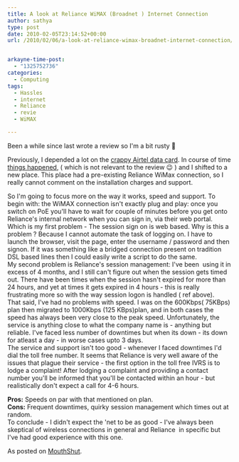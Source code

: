 ```yaml
---
title: A look at Reliance WiMAX (Broadnet ) Internet Connection
author: sathya
type: post
date: 2010-02-05T23:14:52+00:00
url: /2010/02/06/a-look-at-reliance-wimax-broadnet-internet-connection/


arkayne-time-post:
  - "1325752736"
categories:
  - Computing
tags:
  - Hassles
  - internet
  - Reliance
  - revie
  - WiMAX

---
```

Been a while since last wrote a review so I'm a bit rusty 🙂

Previously, I depended a lot on the [crappy Airtel data card][1]. In course of time [things happened][2], ( which is not relevant to the review 😉 ) and I shifted to a new place. This place had a pre-existing Reliance WiMax connection, so I really cannot comment on the installation charges and support.

<!--more-->

So I'm going to focus more on the way it works, speed and support. To begin with: the WiMAX connection isn't exactly plug and play: once you switch on PoE you'll have to wait for couple of minutes before you get onto Reliance's internal network when you can sign in, via their web portal. Which is my first problem - The session sign on is web based. Why is this a problem ? Because I cannot automate the task of logging on. I have to launch the browser, visit the page, enter the username / password and then signon. If it was something like a bridged connection present on tradition DSL based lines then I could easily write a script to do the same.  
My second problem is Reliance's session management: I've been  using it in excess of 4 months, and I still can't figure out when the session gets timed out. There have been times when the session hasn't expired for more than 24 hours, and yet at times it gets expired in 4 hours - this is really frustrating more so with the way session logon is handled ( ref above).  
That said, I've had no problems with speed. I was on the 600Kbps( 75KBps) plan then migrated to 1000Kbps (125 KBps)plan, and in both cases the speed has always been very close to the peak speed. Unfortunately, the service is anything close to what the company name is - anything but reliable. I've faced less number of downtimes but when its down - its down for atleast a day - in worse cases upto 3 days.  
The service and support isn't too good - whenever I faced downtimes I'd dial the toll free number. It seems that Reliance is very well aware of the issues that plague their service - the first option in the toll free IVRS is to lodge a complaint! After lodging a complaint and providing a contact number you'll be informed that you'll be contacted within an hour - but realistically don't expect a call for 4-6 hours.

**Pros:** Speeds on par with that mentioned on plan.  
**Cons:** Frequent downtimes, quirky session management which times out at random.  
To conclude - I didn't expect the 'net to be as good - I've always been skeptical of wireless connections in general and Reliance  in specific but I've had good experience with this one.

As posted on [MouthShut][3].

 [1]: https://www.mouthshut.com/review/Airtel_Data_Card-137337-1.html
 [2]: https://sathyabh.at/2008/09/21/onsite-opportunity-beckons/
 [3]: https://www.mouthshut.com/review/Reliance_Wi-Max-185804-1.html
